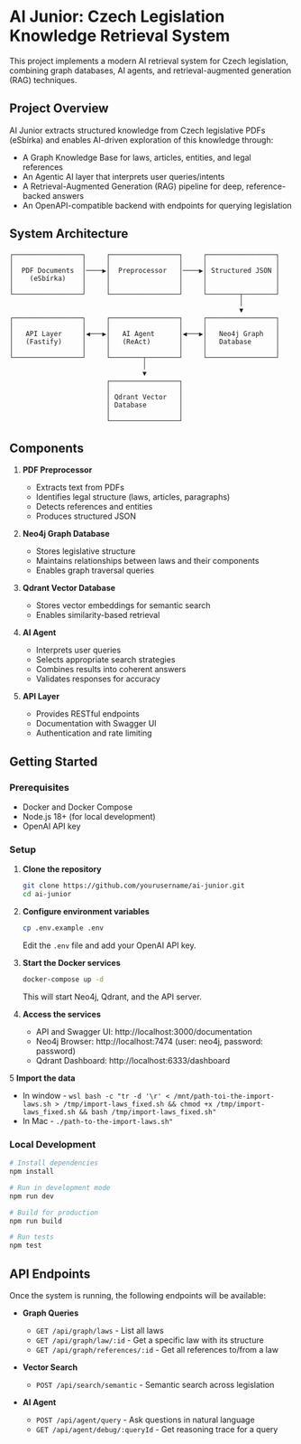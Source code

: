 # AI Junior: Czech Legislation Knowledge Retrieval System

This project implements a modern AI retrieval system for Czech legislation, combining graph databases, AI agents, and retrieval-augmented generation (RAG) techniques.

## Project Overview

AI Junior extracts structured knowledge from Czech legislative PDFs (eSbírka) and enables AI-driven exploration of this knowledge through:

- A Graph Knowledge Base for laws, articles, entities, and legal references
- An Agentic AI layer that interprets user queries/intents
- A Retrieval-Augmented Generation (RAG) pipeline for deep, reference-backed answers
- An OpenAPI-compatible backend with endpoints for querying legislation

## System Architecture

```
┌─────────────────┐     ┌─────────────────┐     ┌─────────────────┐
│                 │     │                 │     │                 │
│  PDF Documents  │────▶│  Preprocessor   │────▶│ Structured JSON │
│    (eSbírka)    │     │                 │     │                 │
│                 │     │                 │     │                 │
└─────────────────┘     └─────────────────┘     └────────┬────────┘
                                                         │
                                                         ▼
┌─────────────────┐     ┌─────────────────┐     ┌─────────────────┐
│                 │     │                 │     │                 │
│   API Layer     │◀───▶│   AI Agent      │◀───▶│   Neo4j Graph   │
│   (Fastify)     │     │   (ReAct)       │     │   Database      │
│                 │     │                 │     │                 │
└─────────────────┘     └────────┬────────┘     └─────────────────┘
                                 │
                                 ▼
                        ┌─────────────────┐
                        │                 │
                        │ Qdrant Vector   │
                        │ Database        │
                        │                 │
                        └─────────────────┘
```

## Components

1. **PDF Preprocessor**
    - Extracts text from PDFs
    - Identifies legal structure (laws, articles, paragraphs)
    - Detects references and entities
    - Produces structured JSON

2. **Neo4j Graph Database**
    - Stores legislative structure
    - Maintains relationships between laws and their components
    - Enables graph traversal queries

3. **Qdrant Vector Database**
    - Stores vector embeddings for semantic search
    - Enables similarity-based retrieval

4. **AI Agent**
    - Interprets user queries
    - Selects appropriate search strategies
    - Combines results into coherent answers
    - Validates responses for accuracy

5. **API Layer**
    - Provides RESTful endpoints
    - Documentation with Swagger UI
    - Authentication and rate limiting

## Getting Started

### Prerequisites

- Docker and Docker Compose
- Node.js 18+ (for local development)
- OpenAI API key

### Setup

1. **Clone the repository**

   ```bash
   git clone https://github.com/yourusername/ai-junior.git
   cd ai-junior
   ```

2. **Configure environment variables**

   ```bash
   cp .env.example .env
   ```

   Edit the `.env` file and add your OpenAI API key.

3. **Start the Docker services**

   ```bash
   docker-compose up -d
   ```

   This will start Neo4j, Qdrant, and the API server.

4. **Access the services**

    - API and Swagger UI: http://localhost:3000/documentation
    - Neo4j Browser: http://localhost:7474 (user: neo4j, password: password)
    - Qdrant Dashboard: http://localhost:6333/dashboard

5 **Import the data**
- In window - `wsl bash -c "tr -d '\r' < /mnt/path-toi-the-import-laws.sh > /tmp/import-laws_fixed.sh && chmod +x /tmp/import-laws_fixed.sh && bash /tmp/import-laws_fixed.sh"`
- In Mac - `./path-to-the-import-laws.sh"`
### Local Development

```bash
# Install dependencies
npm install

# Run in development mode
npm run dev

# Build for production
npm run build

# Run tests
npm test
```

## API Endpoints

Once the system is running, the following endpoints will be available:

- **Graph Queries**
    - `GET /api/graph/laws` - List all laws
    - `GET /api/graph/law/:id` - Get a specific law with its structure
    - `GET /api/graph/references/:id` - Get all references to/from a law

- **Vector Search**
    - `POST /api/search/semantic` - Semantic search across legislation

- **AI Agent**
    - `POST /api/agent/query` - Ask questions in natural language
    - `GET /api/agent/debug/:queryId` - Get reasoning trace for a query


